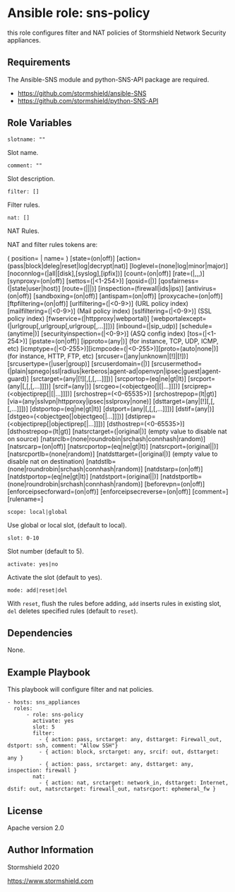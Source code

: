 Ansible role: sns-policy
=========

this role configures filter and NAT policies of Stormshield Network Security appliances.

Requirements
------------

The Ansible-SNS module and python-SNS-API package are required.

- https://github.com/stormshield/ansible-SNS
- https://github.com/stormshield/python-SNS-API

Role Variables
--------------
    slotname: ""

Slot name.

    comment: ""

Slot description.

    filter: []

Filter rules.

    nat: []

NAT Rules.

NAT and filter rules tokens are:

( position=<digit> | name=<string> )
[state=(on|off)]
[action=(pass|block|deleg|reset|log|decrypt|nat)]
[loglevel=(none|log|minor|major)]
[noconnlog=(|all|[disk],[syslog],[ipfix])]
[count=(on|off)]
[rate=(|<tcp>,<udp>,<icmp>,<request>)]
[synproxy=(on|off)]
[settos=(|<1-254>)]
[qosid=(|<qid name>)]
[qosfairness=(|state|user|host)]
[route=(|<objrouter>|<hostname>|<ipaddr>)]
[inspection=(firewall|ids|ips)]
[antivirus=(on|off)]
[sandboxing=(on|off)]
[antispam=(on|off)]
[proxycache=(on|off)]
[ftpfiltering=(on|off)]
[urlfiltering=(|<0-9>)] (URL policy index)
[mailfiltering=(|<0-9>)] (Mail policy index)
[sslfiltering=(|<0-9>)] (SSL policy index)
[fwservice=(|httpproxy|webportal)]
[webportalexcept=(|urlgroup[,urlgroup[,urlgroup[,...]]])]
[inbound=(|sip_udp)]
[schedule=(anytime|<time object>)]
[securityinspection=(|<0-9>)] (ASQ config index)
[tos=(|<1-254>)]
[ipstate=(on|off)]
[ipproto=(any|<IP protocol name>)] (for instance, TCP, UDP, ICMP, etc)
[icmptype=(|<0-255>)][icmpcode=(|<0-255>)][proto=(auto|none|<app protocol name>)] (for instance, HTTP, FTP, etc)
[srcuser=(|any|unknown|[!]<user>|[!]<usergroup>)]
[srcusertype=(|user|group)]
[srcuserdomain=(|<domain name>)]
[srcusermethod=(|plain|spnego|ssl|radius|kerberos|agent-ad|openvpn|ipsec|guest|agent-guard)]
[srctarget=(any|[!]<objectname>[,<objectname>[,<objectname>[,...]]])]
[srcportop=(eq|ne|gt|lt)]
[srcport=(any|<objectservice>[,<objectservice>[,<objectservice>[,...]]])]
[srcif=(any|<interface name>)]
[srcgeo=(<objectgeo[|<objectgeo>[|...]]])]
[srciprep=(<objectiprep[|<objectiprep>[|...]]])]
[srchostrep=(<0-65535>)]
[srchostrepop=(lt|gt)]
[via=(any|sslvpn|httpproxy|ipsec|sslproxy|none)]
[dsttarget=(any|[!]<objectname>[,<objectname>[,<objectname>[,...]]])]
[dstportop=(eq|ne|gt|lt)]
[dstport=(any|<objectservice>[,<objectservice>[,<objectservice>[,...]]])]
[dstif=(any|<interface name>)]
[dstgeo=(<objectgeo[|objectgeo[|...]]])]
[dstiprep=(<objectiprep[|objectiprep[|...]]])]
[dsthostrep=(<0-65535>)]
[dsthostrepop=(lt|gt)]
[natsrctarget=(|original|<object name>)] (empty value to disable nat on source)
[natsrclb=(none|roundrobin|srchash|connhash|random)]
[natsrcarp=(on|off)]
[natsrcportop=(eq|ne|gt|lt)]
[natsrcport=(original|<objectservice>|<port range>)]
[natsrcportlb=(none|random)]
[natdsttarget=(|original|<object name>)] (empty value to disable nat on destination)
[natdstlb=(none|roundrobin|srchash|connhash|random)]
[natdstarp=(on|off)]
[natdstportop=(eq|ne|gt|lt)]
[natdstport=(original|<objectservice>|<port range>)]
[natdstportlb=(none|roundrobin|srchash|connhash|random)]
[beforevpn=(on|off)]
[enforceipsecforward=(on|off)]
[enforceipsecreverse=(on|off)]
[comment=<string>]
[rulename=<string>]


    scope: local|global

Use global or local slot, (default to local).

    slot: 0-10

Slot number (default to 5).

    activate: yes|no

Activate the slot (default to yes).

    mode: add|reset|del

With `reset`, flush the rules before adding, `add` inserts rules in existing slot, `del` deletes specified rules  (default to `reset`).

Dependencies
------------

None.

Example Playbook
----------------

This playbook will configure filter and nat policies.

    - hosts: sns_appliances
      roles:
          - role: sns-policy
            activate: yes
            slot: 5
            filter:
              - { action: pass, srctarget: any, dsttarget: Firewall_out, dstport: ssh, comment: "Allow SSH"}
              - { action: block, srctarget: any, srcif: out, dsttarget: any }
              - { action: pass, srctarget: any, dsttarget: any, inspection: firewall }
            nat:
              - { action: nat, srctarget: network_in, dsttarget: Internet, dstif: out, natsrctarget: firewall_out, natsrcport: ephemeral_fw }


License
-------

Apache version 2.0

Author Information
------------------

Stormshield 2020

https://www.stormshield.com
